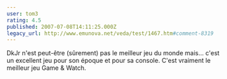 ```yaml
---
user: tom3
rating: 4.5
published: 2007-07-08T14:11:25.000Z
legacy_url: http://www.emunova.net/veda/test/1467.htm#comment-8319
---
```

DkJr n'est peut-être (sûrement) pas le meilleur jeu du monde mais... c'est un excellent jeu pour son époque et pour sa console.
C'est vraiment le meilleur jeu Game & Watch.